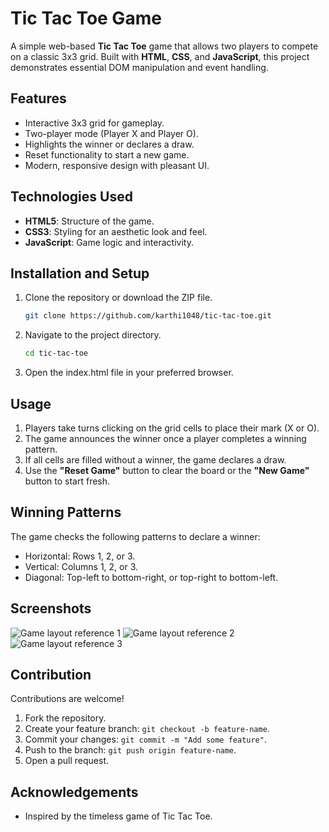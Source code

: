 # Tic Tac Toe Game  

A simple web-based **Tic Tac Toe** game that allows two players to compete on a classic 3x3 grid. Built with **HTML**, **CSS**, and **JavaScript**, this project demonstrates essential DOM manipulation and event handling.

## Features  
- Interactive 3x3 grid for gameplay.  
- Two-player mode (Player X and Player O).  
- Highlights the winner or declares a draw.  
- Reset functionality to start a new game.  
- Modern, responsive design with pleasant UI.  

## Technologies Used  
- **HTML5**: Structure of the game.  
- **CSS3**: Styling for an aesthetic look and feel.  
- **JavaScript**: Game logic and interactivity.  

## Installation and Setup  
1. Clone the repository or download the ZIP file.  
   ```bash
   git clone https://github.com/karthi1048/tic-tac-toe.git
2. Navigate to the project directory.  
   ```bash
   cd tic-tac-toe
3. Open the index.html file in your preferred browser.

## Usage  
1. Players take turns clicking on the grid cells to place their mark (X or O).  
2. The game announces the winner once a player completes a winning pattern.  
3. If all cells are filled without a winner, the game declares a draw.  
4. Use the **"Reset Game"** button to clear the board or the **"New Game"** button to start fresh.  

## Winning Patterns  
The game checks the following patterns to declare a winner:  
- Horizontal: Rows 1, 2, or 3.  
- Vertical: Columns 1, 2, or 3.  
- Diagonal: Top-left to bottom-right, or top-right to bottom-left.  

## Screenshots
<img src="xo-1.png" alt="Game layout reference 1">
<img src="xo-2.png" alt="Game layout reference 2">
<img src="xo-3.png" alt="Game layout reference 3">

## Contribution  
Contributions are welcome!  
1. Fork the repository.  
2. Create your feature branch: `git checkout -b feature-name`.  
3. Commit your changes: `git commit -m "Add some feature"`.  
4. Push to the branch: `git push origin feature-name`.  
5. Open a pull request.  

## Acknowledgements  
- Inspired by the timeless game of Tic Tac Toe.  
